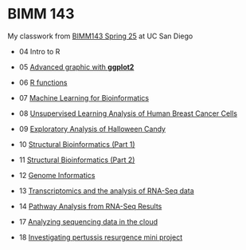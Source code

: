 # BIMM 143
My classwork from [BIMM143 Spring 25](https://bioboot.github.io/bimm143_S25/) at UC San Diego

- 04 Intro to R

- 05 [Advanced graphic with **ggplot2**](class05/class05.md)

- 06 [R functions](class06/class06.md)

- 07 [Machine Learning for Bioinformatics](class07/class07.md)

- 08 [Unsupervised Learning Analysis of Human Breast Cancer Cells](class08/class8.md)

- 09 [Exploratory Analysis of Halloween Candy](class09/class09.md)

- 10 [Structural Bioinformatics (Part 1)](class10/class10.md)

- 11 [Structural Bioinformatics (Part 2)](class11/class11.md)

- 12 [Genome Informatics](class12/class12.md)

- 13 [Transcriptomics and the analysis of RNA-Seq data](class13/class13.md)

- 14 [Pathway Analysis from RNA-Seq Results](class14/class14.md)
  
- 17 [Analyzing sequencing data in the cloud](class17/class17.md)
  
- 18 [Investigating pertussis resurgence mini project](class18/class18.md)
  
